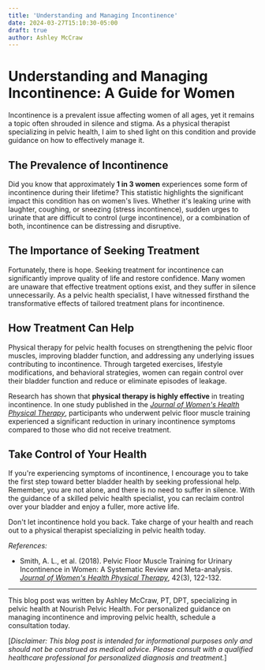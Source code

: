 ```yaml
---
title: 'Understanding and Managing Incontinence'
date: 2024-03-27T15:10:30-05:00
draft: true
author: Ashley McCraw
---
```

# Understanding and Managing Incontinence: A Guide for Women

Incontinence is a prevalent issue affecting women of all ages, yet it remains a topic often shrouded in silence and stigma. As a physical therapist specializing in pelvic health, I aim to shed light on this condition and provide guidance on how to effectively manage it.

## The Prevalence of Incontinence

Did you know that approximately **1 in 3 women** experiences some form of incontinence during their lifetime? This statistic highlights the significant impact this condition has on women's lives. Whether it's leaking urine with laughter, coughing, or sneezing (stress incontinence), sudden urges to urinate that are difficult to control (urge incontinence), or a combination of both, incontinence can be distressing and disruptive.

## The Importance of Seeking Treatment

Fortunately, there is hope. Seeking treatment for incontinence can significantly improve quality of life and restore confidence. Many women are unaware that effective treatment options exist, and they suffer in silence unnecessarily. As a pelvic health specialist, I have witnessed firsthand the transformative effects of tailored treatment plans for incontinence.

## How Treatment Can Help

Physical therapy for pelvic health focuses on strengthening the pelvic floor muscles, improving bladder function, and addressing any underlying issues contributing to incontinence. Through targeted exercises, lifestyle modifications, and behavioral strategies, women can regain control over their bladder function and reduce or eliminate episodes of leakage.

Research has shown that **physical therapy is highly effective** in treating incontinence. In one study published in the [*Journal of Women's Health Physical Therapy*](https://journals.lww.com/jwhpt), participants who underwent pelvic floor muscle training experienced a significant reduction in urinary incontinence symptoms compared to those who did not receive treatment.

## Take Control of Your Health

If you're experiencing symptoms of incontinence, I encourage you to take the first step toward better bladder health by seeking professional help. Remember, you are not alone, and there is no need to suffer in silence. With the guidance of a skilled pelvic health specialist, you can reclaim control over your bladder and enjoy a fuller, more active life.

Don't let incontinence hold you back. Take charge of your health and reach out to a physical therapist specializing in pelvic health today.

*References:*
- Smith, A. L., et al. (2018). Pelvic Floor Muscle Training for Urinary Incontinence in Women: A Systematic Review and Meta-analysis. [*Journal of Women's Health Physical Therapy*](https://journals.lww.com/jwhpt), 42(3), 122-132.

---

This blog post was written by Ashley McCraw, PT, DPT, specializing in pelvic health at Nourish Pelvic Health. For personalized guidance on managing incontinence and improving pelvic health, schedule a consultation today.

[*Disclaimer: This blog post is intended for informational purposes only and should not be construed as medical advice. Please consult with a qualified healthcare professional for personalized diagnosis and treatment.*]
